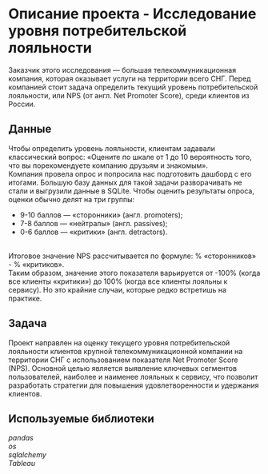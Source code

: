 # Описание проекта - Исследование уровня потребительской лояльности
Заказчик этого исследования — большая телекоммуникационная компания, которая оказывает услуги на территории всего СНГ. Перед компанией стоит задача определить текущий уровень потребительской лояльности, или NPS (от англ. Net Promoter Score), среди клиентов из России. 

## Данные
Чтобы определить уровень лояльности, клиентам задавали классический вопрос: «Оцените по шкале от 1 до 10 вероятность того, что вы порекомендуете компанию друзьям и знакомым».<br>
Компания провела опрос и попросила нас подготовить дашборд с его итогами. Большую базу данных для такой задачи разворачивать не стали и выгрузили данные в SQLite. 
Чтобы оценить результаты опроса, оценки обычно делят на три группы:
- 9-10 баллов — «cторонники» (англ. promoters);
- 7-8 баллов — «нейтралы» (англ. passives);
- 0-6 баллов — «критики» (англ. detractors).
<br>
Итоговое значение NPS рассчитывается по формуле: % «сторонников» - % «критиков».<br>
Таким образом, значение этого показателя варьируется от -100% (когда все клиенты «критики») до 100% (когда все клиенты лояльны к сервису). Но это крайние случаи, которые редко встретишь на практике. 

## Задача
Проект направлен на оценку текущего уровня потребительской лояльности клиентов крупной телекоммуникационной компании на территории СНГ с использованием показателя Net Promoter Score (NPS). Основной целью является выявление ключевых сегментов пользователей, наиболее и наименее лояльных к сервису, что позволит разработать стратегии для повышения удовлетворенности и удержания клиентов.

## Используемые библиотеки
*pandas*<br>
*os*<br>
*sqlalchemy*<br>
*Tableau*
